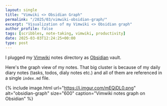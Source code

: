 ```yaml
---
layout: single
title: "Vimwiki <> Obsidian Graph"
permalink: "/2025/03/vimwiki-obsidian-graph/"
excerpt: "Visualization of my Vimwiki <> Obsidian graph"
author_profile: false
tags: [scribbles, note-taking, vimwiki, productivity] 
date: 2025-03-03T12:24:25+00:00
type: post
---
```


I plugged my [Vimwiki][vimwiki] notes directory as [Obsidian][obsidian]
vault.

Here's the graph view of my notes. That big cluster is because of my daily
diary notes (tasks, todos, dialy notes etc.) and all of them are referenced in
a single `index.md` file.

{% include image.html url="https://i.imgur.com/mEQjDL0.png" alt="obsidian-graph" size="600" caption="Vimwiki notes graph on Obsidian" %}

[vimwiki]: https://github.com/vimwiki/vimwiki
[obsidian]: https://obsidian.md/
